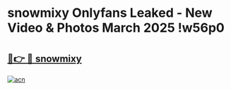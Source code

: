 # snowmixy Onlyfans Leaked - New Video & Photos March 2025 !w56p0

# <h2><a href="https://jvbyex.iuczelnia.edu.pl?title=snowmixy&ref=w56p0">🔗👉 🔴 snowmixy</a></h2>

[![acn](https://github.com/user-attachments/assets/0f9c940e-d8b0-45ae-aac7-cd30a18b3e1c)](https://jvbyex.iuczelnia.edu.pl?title=snowmixy&ref=w56p0)

